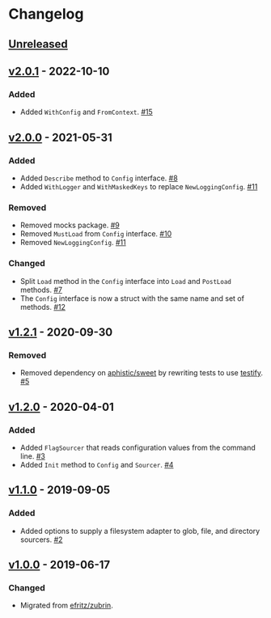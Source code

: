 # Changelog

## [Unreleased]

## [v2.0.1] - 2022-10-10

### Added

- Added `WithConfig` and `FromContext`. [#15](https://github.com/go-nacelle/config/pull/15)

## [v2.0.0] - 2021-05-31

### Added

- Added `Describe` method to `Config` interface. [#8](https://github.com/go-nacelle/config/pull/8)
- Added `WithLogger` and `WithMaskedKeys` to replace `NewLoggingConfig`. [#11](https://github.com/go-nacelle/config/pull/11)

### Removed

- Removed mocks package. [#9](https://github.com/go-nacelle/config/pull/9)
- Removed `MustLoad` from `Config` interface. [#10](https://github.com/go-nacelle/config/pull/10)
- Removed `NewLoggingConfig`. [#11](https://github.com/go-nacelle/config/pull/11)

### Changed

- Split `Load` method in the `Config` interface into `Load` and `PostLoad` methods. [#7](https://github.com/go-nacelle/config/pull/7)
- The `Config` interface is now a struct with the same name and set of methods. [#12](https://github.com/go-nacelle/config/pull/12)

## [v1.2.1] - 2020-09-30

### Removed

- Removed dependency on [aphistic/sweet](https://github.com/aphistic/sweet) by rewriting tests to use [testify](https://github.com/stretchr/testify). [#5](https://github.com/go-nacelle/config/pull/5)

## [v1.2.0] - 2020-04-01

### Added

- Added `FlagSourcer` that reads configuration values from the command line. [#3](https://github.com/go-nacelle/config/pull/3)
- Added `Init` method to `Config` and `Sourcer`. [#4](https://github.com/go-nacelle/config/pull/4)

## [v1.1.0] - 2019-09-05

### Added

- Added options to supply a filesystem adapter to glob, file, and directory sourcers. [#2](https://github.com/go-nacelle/config/pull/2)

## [v1.0.0] - 2019-06-17

### Changed

- Migrated from [efritz/zubrin](https://github.com/efritz/zubrin).

[Unreleased]: https://github.com/go-nacelle/config/compare/v2.0.1...HEAD
[v1.0.0]: https://github.com/go-nacelle/config/releases/tag/v1.0.0
[v1.1.0]: https://github.com/go-nacelle/config/compare/v1.0.0...v1.1.0
[v1.2.0]: https://github.com/go-nacelle/config/compare/v1.1.0...v1.2.0
[v1.2.1]: https://github.com/go-nacelle/config/compare/v1.2.0...v1.2.1
[v2.0.0]: https://github.com/go-nacelle/config/compare/v1.2.1...v2.0.0
[v2.0.1]: https://github.com/go-nacelle/config/compare/v2.0.0...v2.0.1
